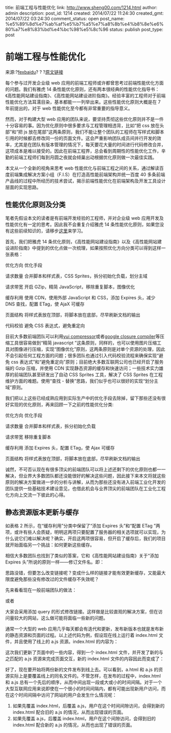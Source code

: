 title: 前端工程与性能优化
link: http://www.sheng00.com/1214.html
author: admin
description: 
post_id: 1214
created: 2014/07/22 11:24:30
created_gmt: 2014/07/22 03:24:30
comment_status: open
post_name: %e5%89%8d%e7%ab%af%e5%b7%a5%e7%a8%8b%e4%b8%8e%e6%80%a7%e8%83%bd%e4%bc%98%e5%8c%96
status: publish
post_type: post

# 前端工程与性能优化

来源:?[fexbaidu](http://fex.baidu.com/)? ? ?[原文链接](http://fex.baidu.com/blog/2014/03/fis-optimize/)

每个参与过开发企业级 web 应用的前端工程师或许都曾思考过前端性能优化方面的问题。我们有雅虎 14 条性能优化原则，还有两本很经典的性能优化指导书：《高性能网站建设指南》、《高性能网站建设进阶指南》。经验丰富的工程师对于前端性能优化方法耳濡目染，基本都能一一列举出来。这些性能优化原则大概是在 7 年前提出的，对于 web 性能优化至今都有非常重要的指导意义。

然而，对于构建大型 web 应用的团队来说，要坚持贯彻这些优化原则并不是一件十分容易的事。因为优化原则中很多要求与工程管理相违背，比如“把 css 放在头部”和“把 js 放在尾部”这两条原则，我们不能让整个团队的工程师在写样式和脚本引用的时候都去修改同一份的页面文件。这会严重影响团队成员间并行开发的效率，尤其是在团队有版本管理的情况下，每天要花大量的时间进行代码修改合并，这项成本是难以接受的。因此在前端工程界，总会看到周期性的性能优化工作，辛勤的前端工程师们每到月圆之夜就会倾巢出动根据优化原则做一次最佳实践。

本文从一个全新的视角来思考 web 性能优化与前端工程之间的关系，通过解读百度前端集成解决方案小组（F.I.S）在打造高性能前端架构并统一百度 40 多条前端产品线的过程中所经历的技术尝试，揭示前端性能优化在前端架构及开发工具设计层面的实现思路。

## 性能优化原则及分类

笔者先假设本文的读者是有前端开发经验的工程师，并对企业级 web 应用开发及性能优化有一定的思考。因此我不会重复介绍雅虎 14 条性能优化原则，如果您没有这些前续知识的，请移步[这里](http://developer.yahoo.com/performance/rules.html)来学习。

首先，我们把雅虎 14 条优化原则，《高性能网站建设指南》以及《高性能网站建设进阶指南》中提到的优化点做一次梳理，如果按照优化方向分类可以得到这样一张表格：

优化方向 优化手段

请求数量
合并脚本和样式表，CSS Sprites，拆分初始化负载，划分主域

请求带宽
开启 GZip，精简 JavaScript，移除重复脚本，图像优化

缓存利用
使用 CDN，使用外部 JavaScript 和 CSS，添加 Expires 头，减少 DNS 查找，配置 ETag，使 AjaX 可缓存

页面结构
将样式表放在顶部，将脚本放在底部，尽早刷新文档的输出

代码校验
避免 CSS 表达式，避免重定向

目前大多数前端团队可以利用[yui compressor](http://yui.github.io/yuicompressor/)或者[google closure compiler](https://code.google.com/p/closure-compiler/)等压缩工具很容易做到“精简 javascript ”这条原则，同样的，也可以使用图片压缩工具对图像进行压缩，实现“图像优化”原则，这两条原则是对单个资源的处理，因此不会引起任何工程方面的问题；很多团队也通过引入代码校验流程来确保实现“避免 css 表达式”和“避免重定向”原则；目前绝大多数互联网公司也已经开启了服务端的 Gzip 压缩，并使用 CDN 实现静态资源的缓存和快速访问；一些技术实力雄厚的前端团队甚至研发出了自动 CSS Sprites 工具，解决了 CSS Sprites 在工程维护方面的难题。使用“查找 - 替换”思路，我们似乎也可以很好的实现“划分主域”原则。

我们把以上这些已经成熟应用到实际生产中的优化手段去除掉，留下那些还没有很好实现的优化原则，再来回顾一下之前的性能优化分类:

优化方向 优化手段

请求数量
合并脚本和样式表，拆分初始化负载

请求带宽
移除重复脚本

缓存利用
添加 Expires 头，配置 ETag，使 Ajax 可缓存

页面结构
将样式表放在顶部，将脚本放在底部，尽早刷新文档的输出

诚然，不可否认现在有很多顶尖的前端团队可以将上述还剩下的优化原则也都一一解决，但业界大多数团队都还没能很好的解决这些问题，因此接下来本文将就这些原则的解决方案做进一步的分析与讲解，从而为那些还没有进入前端工业化开发的团队提供一些基础技术建设意见，也借此机会与业界顶尖的前端团队在工业化工程化方向上交流一下彼此的心得。

## 静态资源版本更新与缓存

如表格 2 所示，在“缓存利用”分类中保留了“添加 Expires 头”和“配置 ETag ”两项，或许有些人会质疑，明明这两项只要配置了服务器的相关选项就可以实现，为什么说它们难以解决呢？确实，开启这两项很容易，但开启了缓存后，我们的项目就开始面临另一个挑战：如何更新这些缓存。

相信大多数团队也找到了类似的答案，它和《高性能网站建设指南》关于“添加 Expires 头”所说的原则一样——修订文件名。即：

思路没错，但要怎么改变链接呢？变成什么样的链接才能有效更新缓存，又能最大限度避免那些没有修改过的文件缓存不失效呢？

先来看看现在一般前端团队的做法：


或者


大家会采用添加 query 的形式修改链接。这样做是比较直观的解决方案，但在访问量较大的网站，这么做可能将面临一些新的问题。

通常一个大型的 web 应用几乎每天都会有迭代和更新，发布新版本也就是发布新的静态资源和页面的过程。以上述代码为例，假设现在线上运行着 index.html 文件，并且使用了线上的 a.js 资源。index.html 的内容为：


这次我们更新了页面中的一些内容，得到一个 index.html 文件，并开发了新的与之匹配的 a.js 资源来完成页面交互，新的 index.html 文件的内容因此而变成了：


好了，现在要开始将两份新的文件发布到线上去。可以看到，a.html 和 a.js 的资源实际上是要覆盖线上的同名文件的。不管怎样，在发布的过程中，index.html 和 a.js 总有一个先后的顺序，从而中间出现一段或大或小的时间间隔。对于一个大型互联网应用来说即使在一个很小的时间间隔内，都有可能出现新用户访问，而在这个时间间隔中访问了网站的用户会发生什么情况呢：

  1. 如果先覆盖 index.html，后覆盖 a.js，用户在这个时间间隙访问，会得到新的 index.html 配合旧的 a.js 的情况，从而出现错误的页面。
  2. 如果先覆盖 a.js，后覆盖 index.html，用户在这个间隙访问，会得到旧的 index.html 配合新的 a.js 的情况，从而也出现了错误的页面。